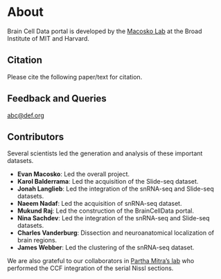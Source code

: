 ---
---

# About

Brain Cell Data portal is developed by the [Macosko Lab](https://macoskolab.com) at the Broad Institute of MIT and Harvard.

## Citation

Please cite the following paper/text for citation.

## Feedback and Queries

abc@def.org

## Contributors

Several scientists led the generation and analysis of these important datasets.

- **Evan Macosko**: Led the overall project.
- **Karol Balderrama**: Led the acquisition of the Slide-seq dataset.
- **Jonah Langlieb**: Led the integration of the snRNA-seq and Slide-seq datasets.
- **Naeem Nadaf**: Led the acquisition of snRNA-seq dataset.
- **Mukund Raj**: Led the construction of the BrainCellData portal.
- **Nina Sachdev**: Led the integration of the snRNA-seq and Slide-seq datasets.
- **Charles Vanderburg**:  Dissection and neuroanatomical localization of brain regions.
- **James Webber**: Led the clustering of the snRNA-seq dataset.

We are also grateful to our collaborators in [Partha Mitra’s lab](http://brainarchitecture.org/) who performed
the CCF integration of the serial Nissl sections.
